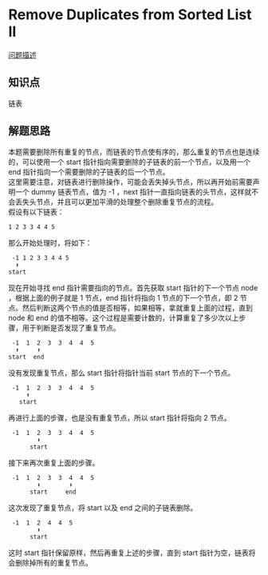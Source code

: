 # Remove Duplicates from Sorted List II

[问题描述](https://leetcode.com/problems/remove-duplicates-from-sorted-list-ii/description/)

## 知识点

链表

## 解题思路

本题需要删除所有重复的节点，而链表的节点使有序的，那么重复的节点也是连续的，可以使用一个 start 指针指向需要删除的子链表的前一个节点，以及用一个 end 指针指向一个需要删除的子链表的后一个节点。  
这里需要注意，对链表进行删除操作，可能会丢失掉头节点，所以再开始前需要声明一个 dummy 链表节点，值为 -1 ，next 指针一直指向链表的头节点，这样就不会丢失头节点，并且可以更加平滑的处理整个删除重复节点的流程。  
假设有以下链表：

```
1 2 3 3 4 4 5
```

那么开始处理时，将如下：

```
 -1 1 2 3 3 4 4 5
  ⬆
start
```

现在开始寻找 end 指针需要指向的节点。首先获取 start 指针的下一个节点 node ，根据上面的例子就是 1 节点，end 指针将指向 1 节点的下一个节点，即 2 节点。然后判断这两个节点的值是否相等，如果相等，拿就重复上面的过程，直到 node 和 end 的值不相等。这个过程是需要计数的，计算重复了多少次以上步骤，用于判断是否发现了重复节点。

```
 -1  1  2  3  3  4  4  5
  ⬆     ⬆
start  end
```

没有发现重复节点，那么 start 指针将指针当前 start 节点的下一个节点。

```
 -1  1  2  3  3  4  4  5
     ⬆
   start
```

再进行上面的步骤，也是没有重复节点，所以 start 指针将指向 2 节点。

```
 -1  1  2  3  3  4  4  5
        ⬆
      start
```

接下来再次重复上面的步骤。

```
 -1  1  2  3  3  4  4  5
        ⬆        ⬆
      start     end
```

这次发现了重复节点，将 start 以及 end 之间的子链表删除。

```
 -1  1  2  4  4  5
        ⬆
      start
```

这时 start 指针保留原样，然后再重复上述的步骤，直到 start 指针为空，链表将会删除掉所有的重复节点。
